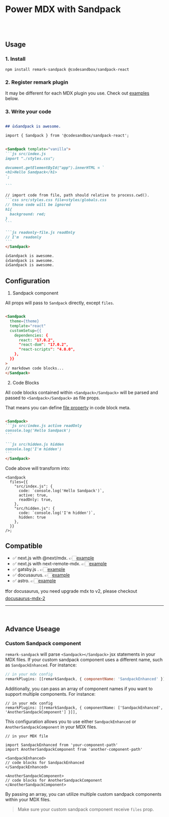 
# Power MDX with Sandpack

<br/>
<br/>

## Usage

### 1. Install
```shell
npm install remark-sandpack @codesandbox/sandpack-react
```

### 2. Register remark plugin

It may be different for each MDX plugin you use. Check out [examples](#Compatible) below.

### 3. Write your code

````md

## 👍Sandpack is awesome.

import { Sandpack } from '@codesandbox/sandpack-react';


<Sandpack template="vanilla">
```js src/index.js
import "./styles.css";

document.getElementById("app").innerHTML = `
<h1>Hello Sandpack</h1>
`;

```

// import code from file, path should relative to process.cwd().
```css src/styles.css file=styles/globals.css
// those code will be ignored
h1{
  background: red;
}
```

```js readonly-file.js readOnly
// I'm  readonly
```
</Sandpack>

👍Sandpack is awesome.
👍Sandpack is awesome.
👍Sandpack is awesome.

````

## Configuration

1. Sandpack component

All props will pass to `Sandpack` directly, except `files`.

````md

<Sandpack
  theme={theme}
  template="react"
  customSetup={{
    dependencies: {
      react: "17.0.2",
      "react-dom": "17.0.2",
      "react-scripts": "4.0.0",
    },
  }}
>
// markdown code blocks...
</Sandpack>

````

2. Code Blocks

All code blocks contained within `<Sandpack>/Sandpack>` will be parsed and passed to `<Sandpack>/Sandpack>` as file props. 

That means you can define [file property](https://sandpack.codesandbox.io/docs/getting-started/custom-content#advanced-usage) in code block meta.

````md

<Sandpack>
```js src/index.js active readOnly
console.log('Hello Sandpack')
```

```js src/hidden.js hidden
console.log('I'm hidden')
```
</Sandpack>

````

Code above will transform into:

```tsx
<Sandpack
  files={{
    "src/index.js": {
      code: `console.log('Hello Sandpack')`,
      active: true,
      readOnly: true,
    },
    "src/hidden.js": { 
      code: `console.log('I'm hidden')`, 
      hidden: true 
    },
  }}
/>;

```


## Compatible  

- ✅ next.js with @next/mdx. 👉🏻[example](examples/next-mdx)
- ✅ next.js with next-remote-mdx. 👉🏻[example](examples/next-mdx-remote)
- ✅ gatsby.js . 👉🏻[example](examples/gatsby)
- ✅ docusaurus.  👉🏻[example](examples/docusaurus)
- ✅ astro.  👉🏻[example](examples/astro)

❗️for docusaurus, you need upgrade mdx to v2, please checkout [docusaurus-mdx-2](https://github.com/pomber/docusaurus-mdx-2)

---
<br/>

## Advance Useage

### Custom Sandpack component

`remark-sandpack` will parse `<Sandpack></Sandpack>` jsx statements in your MDX files. If your custom sandpack component uses a different name, such as `SandpackEnhanced`. For instance:

```js
// in your mdx config
remarkPlugins: [[remarkSandpack, { componentName: 'SandpackEnhanced' }]],
```

Additionally, you can pass an array of component names if you want to support multiple components. For instance:

```
// in your mdx config
remarkPlugins: [[remarkSandpack, { componentName: ['SandpackEnhanced', 'AnotherSandpackComponent'] }]],
```

This configuration allows you to use either `SandpackEnhanced` or `AnotherSandpackComponent` in your MDX files.

```mdx
// in your MDX file

import SandpackEnhanced from 'your-component-path'
import AnotherSandpackComponent from 'another-component-path'

<SandpackEnhanced>
// code blocks for SandpackEnhanced
</SandpackEnhanced>

<AnotherSandpackComponent>
// code blocks for AnotherSandpackComponent
</AnotherSandpackComponent>

```
By passing an array, you can utilize multiple custom sandpack components within your MDX files.

> Make sure your custom sandpack component receive `files` prop.
